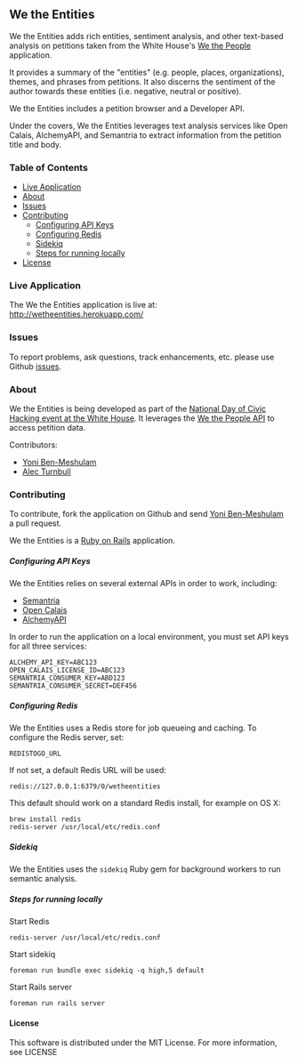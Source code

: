 ## We the Entities

We the Entities adds rich entities, sentiment analysis, and other text-based
analysis on petitions taken from the White House's [We the People](https://petitions.whitehouse.gov/)
application.

It provides a summary of the "entities" (e.g. people, places, organizations),
themes, and phrases from petitions. It also discerns the sentiment of the
author towards these entities (i.e. negative, neutral or positive).

We the Entities includes a petition browser and a Developer API.

Under the covers, We the Entities leverages text analysis services like Open Calais, AlchemyAPI, and Semantria
to extract information from the petition title and body.

### Table of Contents

* [Live Application](#live-application)
* [About](#about)
* [Issues](#issues)
* [Contributing](#contributing)
  * [Configuring API Keys](#configuring-api-keys)
  * [Configuring Redis](#configuring-redis)
  * [Sidekiq](#sidekiq)
  * [Steps for running locally](#steps-for-running-locally)
* [License](#license)

### Live Application

The We the Entities application is live at: http://wetheentities.herokuapp.com/

### Issues

To report problems, ask questions, track enhancements, etc. please use Github [issues](https://github.com/yoni/wetheentities/issues).


### About
We the Entities is being developed as part of the [National Day of Civic Hacking event at the
White House](http://www.whitehouse.gov/developers/apply-national-day-civic-hacking-white-house). It leverages the
[We the People API](https://petitions.whitehouse.gov/developers) to access petition data.

Contributors:

* [Yoni Ben-Meshulam](https://github.com/yoni)
* [Alec Turnbull](https://github.com/alecturnbull)


### Contributing

To contribute, fork the application on Github and send [Yoni Ben-Meshulam](https://github.com/yoni) a pull request.

We the Entities is a [Ruby on Rails](http://rubyonrails.org/) application.

##### Configuring API Keys

We the Entities relies on several external APIs in order to work, including:
* [Semantria](https://semantria.com/)
* [Open Calais](http://www.opencalais.com/)
* [AlchemyAPI](http://www.alchemyapi.com/)

In order to run the application on a local environment, you must set API keys for all three services:

    ALCHEMY_API_KEY=ABC123
    OPEN_CALAIS_LICENSE_ID=ABC123
    SEMANTRIA_CONSUMER_KEY=ABD123
    SEMANTRIA_CONSUMER_SECRET=DEF456

##### Configuring Redis

We the Entities uses a Redis store for job queueing and caching. To configure the Redis server, set:

    REDISTOGO_URL

If not set, a default Redis URL will be used:

    redis://127.0.0.1:6379/0/wetheentities

This default should work on a standard Redis install, for example on OS X:

    brew install redis
    redis-server /usr/local/etc/redis.conf

##### Sidekiq

We the Entities uses the `sidekiq` Ruby gem for background workers to run semantic analysis.


##### Steps for running locally

Start Redis

    redis-server /usr/local/etc/redis.conf

Start sidekiq

    foreman run bundle exec sidekiq -q high,5 default

Start Rails server

    foreman run rails server

#### License

This software is distributed under the MIT License. For more information, see LICENSE
